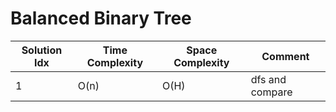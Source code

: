 # Balanced Binary Tree

| Solution Idx | Time Complexity | Space Complexity | Comment         |
| ------------ | --------------- | ---------------- | --------------- |
| 1            | O(n)            | O(H)             | dfs and compare |
